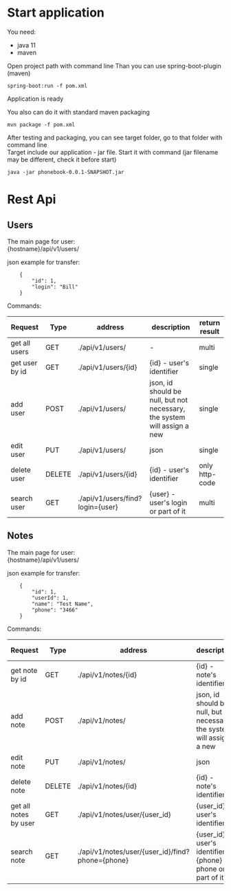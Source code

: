# Start application
You need:  
- java 11
- maven

Open project path with command line
Than you can use spring-boot-plugin (maven)
````
spring-boot:run -f pom.xml
````
Application is ready

You also can do it with standard maven packaging
````
mvn package -f pom.xml
````
After testing and packaging, you can see target folder, go to that folder with command line  
Target include our application - jar file.
Start it with command (jar filename may be different, check it before start)
````
java -jar phonebook-0.0.1-SNAPSHOT.jar
````

# Rest Api

## Users
The main page for user:  
{hostname}/api/v1/users/

json example for transfer:
````
    {
        "id": 1,
        "login": "Bill"
    }
````
Commands:

Request | Type | address | description | return result
--- | ---  | --- | ---  | ---
get all users | GET | ./api/v1/users/ | - | multi
get user by id | GET | ./api/v1/users/{id} | {id} - user's identifier | single
add user |  POST | ./api/v1/users/ | json, id should be null, but not necessary, the system will assign a new | single
edit user | PUT | ./api/v1/users/ | json | single
delete user | DELETE | ./api/v1/users/{id} | {id} - user's identifier | only http-code
search user | GET | ./api/v1/users/find?login={user} | {user} - user's login or part of it | multi

## Notes
The main page for user:  
{hostname}/api/v1/users/

json example for transfer:
````
    {
        "id": 1,
        "userId": 1,
        "name": "Test Name",
        "phone": "3466"
    }
````
Commands:

Request | Type | address | description | return result
--- | ---  | --- | ---  | ---
get note by id | GET | ./api/v1/notes/{id} | {id} - note's identifier | single
add note |  POST | ./api/v1/notes/ | json, id should be null, but not necessary, the system will assign a new | single
edit note | PUT | ./api/v1/notes/ | json | single
delete note | DELETE | ./api/v1/notes/{id} | {id} - note's identifier | only http-code
get all notes by user | GET | ./api/v1/notes/user/{user_id} | {user_id} - user's identifier  | multi
search note | GET | ./api/v1/notes/user/{user_id}/find?phone={phone} | {user_id} - user's identifier, {phone} - phone or part of it | multi

